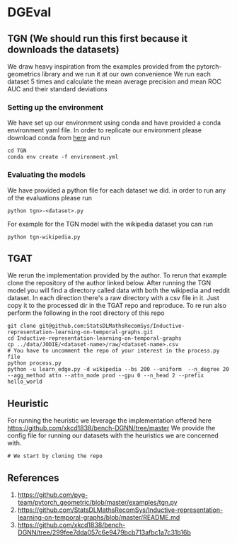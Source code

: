 # DGEval
## TGN (We should run this first because it downloads the datasets)
We draw heavy inspiration from the examples provided from the pytorch-geometrics library and we run it at our own convenience 
We run each dataset 5 times and calculate the mean average precision and mean ROC AUC and their standard deviations
### Setting up the environment
We have set up our environment using conda and have provided a conda environment yaml file. 
In order to replicate our environment please download conda from [here](https://conda.io/projects/conda/en/latest/user-guide/install/linux.html) and run 
```
cd TGN
conda env create -f environment.yml
```
### Evaluating the models
We have provided a python file for each dataset we did. in order to run any of the evaluations please run 
```
python tgn>-<dataset>.py
```
For example for the TGN model with the wikipedia dataset you can run 
```
python tgn-wikipedia.py
```

## TGAT 
We rerun the implementation provided by the author. To rerun that example clone the repository of the author linked below.
After running the TGN model you will find a directory called data with both the wikipedia and reddit dataset. In each direction there's a raw directory with a csv file in it. Just copy it to the processed dir in the TGAT repo and reproduce. 
To re run also perform the following in the root directory of this repo
```
git clone git@github.com:StatsDLMathsRecomSys/Inductive-representation-learning-on-temporal-graphs.git
cd Inductive-representation-learning-on-temporal-graphs
cp ../data/JODIE/<dataset-name>/raw/<dataset-name>.csv
# You have to uncomment the repo of your interest in the process.py file
python process.py 
python -u learn_edge.py -d wikipedia --bs 200 --uniform  --n_degree 20 --agg_method attn --attn_mode prod --gpu 0 --n_head 2 --prefix hello_world
```

## Heuristic 
For running the heuristic we leverage the implementation offered here https://github.com/xkcd1838/bench-DGNN/tree/master
We provide the config file for running our datasets with the heuristics we are concerned with.
```
# We start by cloning the repo
```

## References
1. https://github.com/pyg-team/pytorch_geometric/blob/master/examples/tgn.py
2. https://github.com/StatsDLMathsRecomSys/Inductive-representation-learning-on-temporal-graphs/blob/master/README.md
3. https://github.com/xkcd1838/bench-DGNN/tree/299fee7dda057c6e9479bcb713afbc1a7c31b16b
